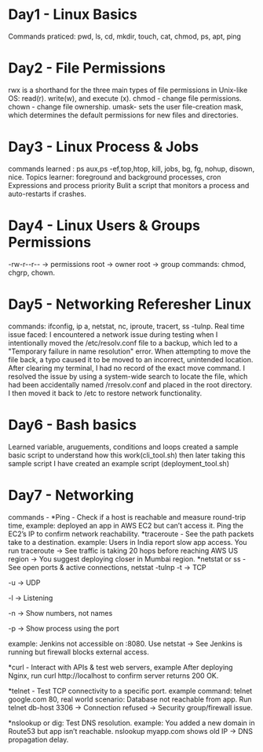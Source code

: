 # Day1 - Linux Basics
Commands praticed:  pwd, ls, cd, mkdir, touch, cat, chmod, ps, apt, ping
# Day2 - File Permissions
rwx is a shorthand for the three main types of file permissions in Unix-like OS: read(r). write(w), and execute (x). chmod - change file permissions. chown - change file ownership. umask- sets the user file-creation mask, which determines the default permissions for new files and directories.
# Day3 - Linux Process & Jobs
commands learned : ps aux,ps -ef,top,htop, kill, jobs, bg, fg, nohup, disown, nice.
Topics learner: foreground and background processes, cron Expressions and process priority
Bulit a script that monitors a process and auto-restarts if crashes.
# Day4 - Linux Users & Groups Permissions
-rw-r--r-- → permissions
root → owner
root → group
commands: chmod, chgrp, chown.
# Day5 - Networking Referesher Linux
commands: ifconfig, ip a, netstat, nc, iproute, tracert, ss -tulnp.
Real time issue faced: I encountered a network issue during testing when I intentionally moved the /etc/resolv.conf file to a backup, which led to a "Temporary failure in name resolution" error. When attempting to move the file back, a typo caused it to be moved to an incorrect, unintended location. After clearing my terminal, I had no record of the exact move command. I resolved the issue by using a system-wide search to locate the file, which had been accidentally named /rresolv.conf and placed in the root directory. I then moved it back to /etc to restore network functionality.

# Day6 - Bash basics
Learned variable, aruguements, conditions and loops
created a sample basic script to understand how this work(cli_tool.sh)
then later taking this sample script I have created an example script (deployment_tool.sh)

# Day7 - Networking
commands - *Ping - Check if a host is reachable and measure round-trip time, example: deployed an app in AWS EC2 but can’t access it. Ping the EC2’s IP to confirm network reachability.
*traceroute - See the path packets take to a destination. example: Users in India report slow app access. You run traceroute → See traffic is taking 20 hops before reaching AWS US region → You suggest deploying closer in Mumbai region.
*netstat or ss -See open ports & active connections, netstat -tulnp
-t → TCP

-u → UDP

-l → Listening

-n → Show numbers, not names

-p → Show process using the port

example: Jenkins not accessible on :8080. Use netstat → See Jenkins is running but firewall blocks external access.

*curl - Interact with APIs & test web servers, example After deploying Nginx, run curl http://localhost to confirm server returns 200 OK.

*telnet - Test TCP connectivity to a specific port. example command: telnet google.com 80, real world scenario: Database not reachable from app. Run telnet db-host 3306 → Connection refused → Security group/firewall issue.

*nslookup or dig: Test DNS resolution. example: You added a new domain in Route53 but app isn’t reachable. nslookup myapp.com shows old IP → DNS propagation delay.

